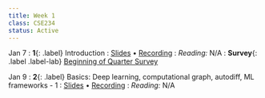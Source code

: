 ```yaml
---
title: Week 1
class: CSE234
status: Active
---
```


Jan 7
: **1**{: .label} Introduction
  : [Slides](assets/slides/) &#8226; [Recording]()
: *Reading:* N/A
: **Survey**{: .label .label-lab} [Beginning of Quarter Survey]()

Jan 9
: **2**{: .label} Basics: Deep learning, computational graph, autodiff, ML frameworks - 1
  : [Slides](assets/slides/) &#8226; [Recording]()
: *Reading:* N/A
